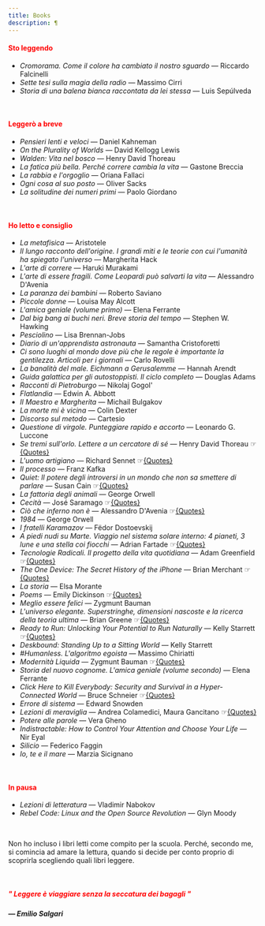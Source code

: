 ```yaml
---
title: Books
description: ¶
---
```


#### <span style="color:red">Sto leggendo</span>
* _Cromorama. Come il colore ha cambiato il nostro sguardo_ — Riccardo Falcinelli
* _Sette tesi sulla magia della radio_ — Massimo Cirri
* _Storia di una balena bianca raccontata da lei stessa_ — Luis Sepúlveda

&nbsp;

#### <span style="color:red">Leggerò a breve</span>
* _Pensieri lenti e veloci_ — Daniel Kahneman
* _On the Plurality of Worlds_ — David Kellogg Lewis
* _Walden: Vita nel bosco_ — Henry David Thoreau
* _La fatica più bella. Perché correre cambia la vita_ — Gastone Breccia
* _La rabbia e l'orgoglio_ — Oriana Fallaci
* _Ogni cosa al suo posto_ — Oliver Sacks
* _La solitudine dei numeri primi_ — Paolo Giordano

&nbsp;

#### <span style="color:red">Ho letto e consiglio</span>
* _La metafisica_ — Aristotele
* _Il lungo racconto dell'origine. I grandi miti e le teorie con cui l'umanità ha spiegato l'universo_ — Margherita Hack
* _L'arte di correre_ — Haruki Murakami
* _L'arte di essere fragili. Come Leopardi può salvarti la vita_ — Alessandro D'Avenia
* _La paranza dei bambini_ — Roberto Saviano
* _Piccole donne_ — Louisa May Alcott
* _L'amica geniale (volume primo)_ — Elena Ferrante
* _Dal big bang ai buchi neri. Breve storia del tempo_ — Stephen W. Hawking
* _Pesciolino_ — Lisa Brennan-Jobs
* _Diario di un'apprendista astronauta_ — Samantha Cristoforetti
* _Ci sono luoghi al mondo dove più che le regole è importante la gentilezza. Articoli per i giornali_ — Carlo Rovelli
* _La banalità del male. Eichmann a Gerusalemme_ — Hannah Arendt
* _Guida galattica per gli autostoppisti. Il ciclo completo_ — Douglas Adams
* _Racconti di Pietroburgo_ — Nikolaj Gogol'
* _Flatlandia_ — Edwin A. Abbott
* _Il Maestro e Margherita_ — Michail Bulgakov
* _La morte mi è vicina_ — Colin Dexter
* _Discorso sul metodo_ — Cartesio
* _Questione di virgole. Punteggiare rapido e accorto_ — Leonardo G. Luccone
* _Se tremi sull'orlo. Lettere a un cercatore di sé_ — Henry David Thoreau ☞[{Quotes}](https://miry1919.github.io/hugosite/quote/se-tremi-sullorlo/)
* _L'uomo artigiano_ — Richard Sennet ☞[{Quotes}](https://miry1919.github.io/hugosite/quote/luomo-artigiano/)
* _Il processo_ — Franz Kafka
* _Quiet: Il potere degli introversi in un mondo che non sa smettere di parlare_ — Susan Cain ☞[{Quotes}](https://miry1919.github.io/hugosite/quote/quiet/)
* _La fattoria degli animali_ — George Orwell
* _Cecità_ — José Saramago ☞[{Quotes}](https://miry1919.github.io/hugosite/quote/cecita/)
* _Ciò che inferno non è_ — Alessandro D'Avenia ☞[{Quotes}](https://miry1919.github.io/hugosite/quote/cio-che-inferno-non-e/)
* _1984_ — George Orwell
* _I fratelli Karamazov_ — Fëdor Dostoevskij
* _A piedi nudi su Marte. Viaggio nel sistema solare interno: 4 pianeti, 3 lune e una stella coi fiocchi_ — Adrian Fartade ☞[{Quotes}](https://miry1919.github.io/hugosite/quote/a-piedi-nudi-su-marte/)
* _Tecnologie Radicali. Il progetto della vita quotidiana_ — Adam Greenfield ☞[{Quotes}](https://miry1919.github.io/hugosite/quote/tecnologie-radicali/)
* _The One Device: The Secret History of the iPhone_ — Brian Merchant ☞[{Quotes}](https://miry1919.github.io/hugosite/quote/the-one-device/)
* _La storia_ — Elsa Morante
* _Poems_ — Emily Dickinson ☞[{Quotes}](https://miry1919.github.io/hugosite/quote/emily-dickinson/)
* _Meglio essere felici_ — Zygmunt Bauman
* _L'universo elegante. Superstringhe, dimensioni nascoste e la ricerca della teoria ultima_ — Brian Greene ☞[{Quotes}](https://miry1919.github.io/hugosite/quote/luniverso-elegante/)
* _Ready to Run: Unlocking Your Potential to Run Naturally_ — Kelly Starrett ☞[{Quotes}](https://miry1919.github.io/hugosite/quote/ready-to-run/)
* _Deskbound: Standing Up to a Sitting World_ — Kelly Starrett
* _#Humanless. L'algoritmo egoista_ — Massimo Chiriatti
* _Modernità Liquida_ — Zygmunt Bauman ☞[{Quotes}](https://miry1919.github.io/hugosite/quote/modernita-liquida/)
* _Storia del nuovo cognome. L'amica geniale (volume secondo)_ — Elena Ferrante
* _Click Here to Kill Everybody: Security and Survival in a Hyper-Connected World_ — Bruce Schneier ☞[{Quotes}](https://miry1919.github.io/hugosite/quote/click-here-to-kill-everybody/)
* _Errore di sistema_ — Edward Snowden
* _Lezioni di meraviglia_ — Andrea Colamedici, Maura Gancitano ☞[{Quotes}](https://miry1919.github.io/hugosite/quote/lezioni-di-meraviglia/)
* _Potere alle parole_ — Vera Gheno
* _Indistractable: How to Control Your Attention and Choose Your Life_ — Nir Eyal
* _Silicio_ — Federico Faggin
* _Io, te e il mare_ — Marzia Sicignano

&nbsp;

#### <span style="color:red">In pausa</span>
* _Lezioni di letteratura_ — Vladimir Nabokov
* _Rebel Code: Linux and the Open Source Revolution_ — Glyn Moody


&nbsp;

Non ho incluso i libri letti come compito per la scuola. Perché, secondo me, si comincia ad amare la lettura, quando si decide per conto proprio di scoprirla scegliendo quali libri leggere.

&nbsp;

##### <span style="color:red">_" Leggere è viaggiare senza la seccatura dei bagagli "_</span>

##### — Emilio Salgari
